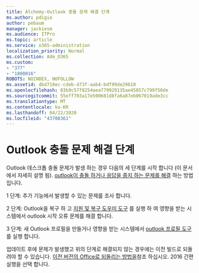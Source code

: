 ```yaml
---
title: Alchemy-Outlook 충돌 문제 해결 단계
ms.author: pdigia
author: pebaum
manager: jackiesm
ms.audience: ITPro
ms.topic: article
ms.service: o365-administration
localization_priority: Normal
ms.collection: Adm_O365
ms.custom:
- "377"
- "1800016"
ROBOTS: NOINDEX, NOFOLLOW
ms.assetid: dbd710ec-cdeb-473f-aab4-bdf99de29610
ms.openlocfilehash: 03b9c57f8254aea779929135ae45857c799f50de
ms.sourcegitcommit: 55eff703a17e500681d8fa6a87eb067019ade3cc
ms.translationtype: MT
ms.contentlocale: ko-KR
ms.lasthandoff: 04/22/2020
ms.locfileid: "43708361"
---
```

# <a name="outlook-crash-troubleshooting-steps"></a>Outlook 충돌 문제 해결 단계

Outlook 데스크톱 충돌 문제가 발생 하는 경우 다음의 세 단계를 시작 합니다 (이 문서에서 자세히 설명 됨). [outlook이 충돌 하거나 응답을 중지 하는 문제를 해결](https://docs.microsoft.com/exchange/troubleshoot/outlook-crashes/crash-issues) 하는 방법입니다.
  
1 단계: 추가 기능에서 발생할 수 있는 문제를 조사 합니다.
  
2 단계: Outlook을 복구 하 고 [지원 및 복구 도우미 도구](https://aka.ms/SaRA-OutlookWontStart) 를 실행 하 여 영향을 받는 시스템에서 outlook 시작 오류 문제를 해결 합니다.
  
3 단계: 새 Outlook 프로필을 만들거나 영향을 받는 시스템에서 [outlook 프로필 도구](https://aka.ms/SaRA-OutlookSetupProfile) 를 실행 합니다.
  
업데이트 후에 문제가 발생했고 위의 단계로 해결되지 않는 경우에는 이전 빌드로 되돌려야 할 수 있습니다. [이전 버전의 Office로 되돌리는 방법을](https://support.microsoft.com/help/2770432)참조 하십시오. 2016 간편 실행을 선택 합니다.
  